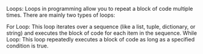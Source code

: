 Loops: Loops in programming allow you to repeat a block of code multiple times. There are mainly two types of loops:

For Loop: This loop iterates over a sequence (like a list, tuple, dictionary, or string) and executes the block of code for each item in the sequence.
While Loop: This loop repeatedly executes a block of code as long as a specified condition is true.
